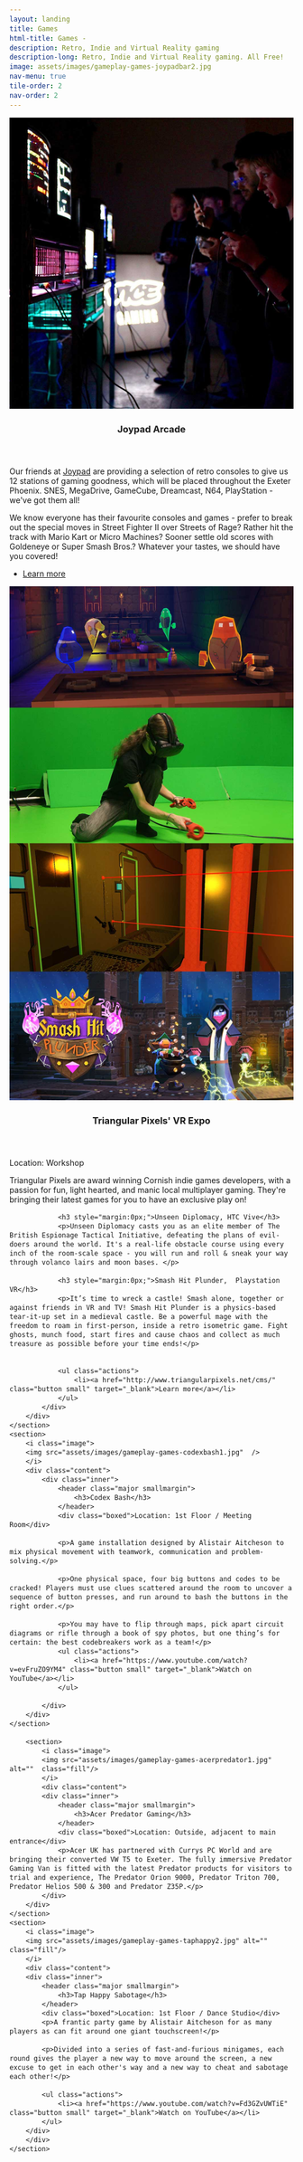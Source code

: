 ```yaml
---
layout: landing
title: Games
html-title: Games -
description: Retro, Indie and Virtual Reality gaming
description-long: Retro, Indie and Virtual Reality gaming. All Free!
image: assets/images/gameplay-games-joypadbar2.jpg
nav-menu: true
tile-order: 2
nav-order: 2
---
```


<!-- Main -->
<div id="main" class="alt games">


<!-- Two -->
<section id="two" class="spotlights">
	<section>
		<i class="image">
			<img src="assets/images/gameplay-games-joypadbar4.jpg" alt=""/>
		</i>
		<div class="content">
			<div class="inner">
				<header class="major smallmargin">
					<h3>Joypad Arcade</h3>
				</header>
				<p>Our friends at <a href="http://www.joypadbar.co.uk/joypad-arcade" target="_blank">Joypad</a> are providing a selection of retro consoles to give us 12 stations of gaming goodness, which will be placed throughout the Exeter Phoenix. SNES, MegaDrive, GameCube, Dreamcast, N64, PlayStation - we've got them all!</p>
				<p>We know everyone has their favourite consoles and games - prefer to break out the special moves in Street Fighter II over Streets of Rage? Rather hit the track with Mario Kart or Micro Machines? Sooner settle old scores with Goldeneye or Super Smash Bros.? Whatever your tastes, we should have you covered!</p>
				<ul class="actions">
					<li><a href="http://www.joypadbar.co.uk" class="button small" target="_blank">Learn more</a></li>
				</ul>
			</div>
		</div>
	</section>
	<section>
		<i class="image">
		<img src="assets/images/gameplay-games-triangular1.jpg" />
		</i>
		<div class="content">
			<div class="inner">
				<header class="major smallmargin">
					<h3>Triangular Pixels' VR Expo</h3>
				</header>
				<div class="boxed">Location: Workshop</div>
				<p>Triangular Pixels are award winning Cornish indie games developers, with a passion for fun, light hearted, and manic local multiplayer gaming. They're bringing their latest games for you to have an exclusive play on!</p>
				
				<h3 style="margin:0px;">Unseen Diplomacy, HTC Vive</h3>
				<p>Unseen Diplomacy casts you as an elite member of The British Espionage Tactical Initiative, defeating the plans of evil-doers around the world. It's a real-life obstacle course using every inch of the room-scale space - you will run and roll & sneak your way through volanco lairs and moon bases. </p>

				<h3 style="margin:0px;">Smash Hit Plunder,  Playstation VR</h3>
				<p>It’s time to wreck a castle! Smash alone, together or against friends in VR and TV! Smash Hit Plunder is a physics-based tear-it-up set in a medieval castle. Be a powerful mage with the freedom to roam in first-person, inside a retro isometric game. Fight ghosts, munch food, start fires and cause chaos and collect as much treasure as possible before your time ends!</p>


				<ul class="actions">
					<li><a href="http://www.triangularpixels.net/cms/" class="button small" target="_blank">Learn more</a></li>
				</ul>
			</div>
		</div>
	</section>
	<section>
		<i class="image">
		<img src="assets/images/gameplay-games-codexbash1.jpg"  />
		</i>
		<div class="content">
			<div class="inner">
				<header class="major smallmargin">
					<h3>Codex Bash</h3>
				</header>
				<div class="boxed">Location: 1st Floor / Meeting Room</div>

				<p>A game installation designed by Alistair Aitcheson to mix physical movement with teamwork, communication and problem-solving.</p>

				<p>One physical space, four big buttons and codes to be cracked! Players must use clues scattered around the room to uncover a sequence of button presses, and run around to bash the buttons in the right order.</p>

				<p>You may have to flip through maps, pick apart circuit diagrams or rifle through a book of spy photos, but one thing’s for certain: the best codebreakers work as a team!</p>
				<ul class="actions">
					<li><a href="https://www.youtube.com/watch?v=evFruZO9YM4" class="button small" target="_blank">Watch on YouTube</a></li>
				</ul>
				
			</div>
		</div>
	</section>
	
		<section>
			<i class="image">
			<img src="assets/images/gameplay-games-acerpredator1.jpg" alt=""  class="fill"/>
			</i>
			<div class="content">
			<div class="inner">
				<header class="major smallmargin">
					<h3>Acer Predator Gaming</h3>
				</header>
				<div class="boxed">Location: Outside, adjacent to main entrance</div>
				<p>Acer UK has partnered with Currys PC World and are bringing their converted VW T5 to Exeter. The fully immersive Predator Gaming Van is fitted with the latest Predator products for visitors to trial and experience, The Predator Orion 9000, Predator Triton 700, Predator Helios 500 & 300 and Predator Z35P.</p>
			</div>
		</div>
	</section>
	<section>
		<i class="image">
		<img src="assets/images/gameplay-games-taphappy2.jpg" alt=""  class="fill"/>
		</i>
		<div class="content">
		<div class="inner">
			<header class="major smallmargin">
				<h3>Tap Happy Sabotage</h3>
			</header>
			<div class="boxed">Location: 1st Floor / Dance Studio</div>
			<p>A frantic party game by Alistair Aitcheson for as many players as can fit around one giant touchscreen!</p>

			<p>Divided into a series of fast-and-furious minigames, each round gives the player a new way to move around the screen, a new excuse to get in each other's way and a new way to cheat and sabotage each other!</p>

			<ul class="actions">
				<li><a href="https://www.youtube.com/watch?v=Fd3GZvUWTiE" class="button small" target="_blank">Watch on YouTube</a></li>
			</ul>
		</div>
		</div>
	</section>

</section>


</div>